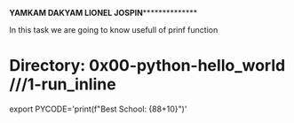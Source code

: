 ************YAMKAM DAKYAM LIONEL JOSPIN**************************

In this task we are going to know usefull of prinf function

# Directory: 0x00-python-hello_world ///1-run_inline
 export PYCODE='print(f"Best School: {88+10}")'
